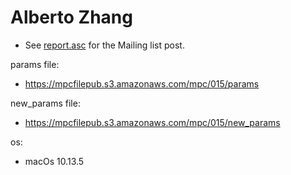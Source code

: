 # Alberto Zhang
* See [report.asc](./report.asc) for the Mailing list post.

params file:
* https://mpcfilepub.s3.amazonaws.com/mpc/015/params

new_params file:
* https://mpcfilepub.s3.amazonaws.com/mpc/015/new_params

os: 
* macOs 10.13.5
